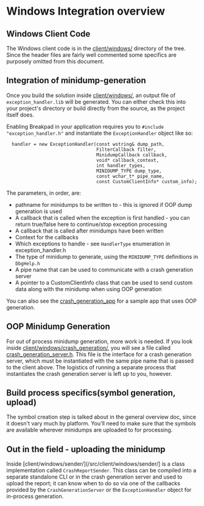 # Windows Integration overview

## Windows Client Code

The Windows client code is in the [client/windows/](/src/client/windows/)
directory of the tree. Since the header files are fairly well commented some
specifics are purposely omitted from this document.

## Integration of minidump-generation

Once you build the solution inside [client/windows/](/src/client/windows/),
an output file of `exception_handler.lib` will be generated. You can either
check this into your project's directory or build directly from the source, as
the project itself does.

Enabling Breakpad in your application requires you to `#include
"exception_handler.h"` and instantiate the `ExceptionHandler` object like so:

```
  handler = new ExceptionHandler(const wstring& dump_path,
                                 FilterCallback filter,
                                 MinidumpCallback callback,
                                 void* callback_context,
                                 int handler_types,
                                 MINIDUMP_TYPE dump_type,
                                 const wchar_t* pipe_name,
                                 const CustomClientInfo* custom_info);
```

The parameters, in order, are:

*   pathname for minidumps to be written to - this is ignored if OOP dump
    generation is used
*   A callback that is called when the exception is first handled - you can
    return true/false here to continue/stop exception processing
*   A callback that is called after minidumps have been written
*   Context for the callbacks
*   Which exceptions to handle - see `HandlerType` enumeration in
    exception\_handler.h
*   The type of minidump to generate, using the `MINIDUMP_TYPE` definitions in
    `DbgHelp.h`
*   A pipe name that can be used to communicate with a crash generation server
*   A pointer to a CustomClientInfo class that can be used to send custom data
    along with the minidump when using OOP generation

You can also see the
[crash_generation_app](/src/client/windows/tests/crash_generation_app/)
for a sample app that uses OOP generation.

## OOP Minidump Generation

For out of process minidump generation, more work is needed. If you look inside
[client/windows/crash_generation/](/src/client/windows/crash_generation/),
you will see a file called
[crash_generation_server.h](/src/client/windows/crash_generation/crash_generation_server.h).
This file is the interface for a crash generation
server, which must be instantiated with the same pipe name that is passed to the
client above. The logistics of running a separate process that instantiates the
crash generation server is left up to you, however.

## Build process specifics(symbol generation, upload)

The symbol creation step is talked about in the general overview doc, since it
doesn't vary much by platform. You'll need to make sure that the symbols are
available wherever minidumps are uploaded to for processing.

## Out in the field - uploading the minidump

Inside [client/windows/sender/](/src/client/windows/sender/] is a class
implementation called `CrashReportSender`. This class can be compiled into a
separate standalone CLI or in the crash generation server and used to upload
the report; it can know when to do so via one of the callbacks provided by the
`CrashGenerationServer` or the `ExceptionHandler` object for in-process generation.

